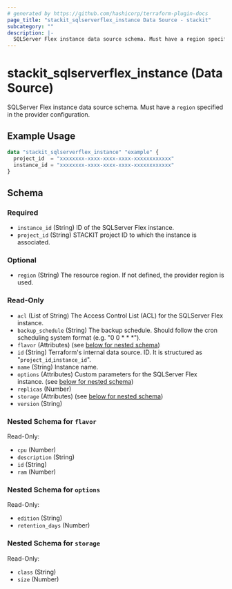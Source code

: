 ```yaml
---
# generated by https://github.com/hashicorp/terraform-plugin-docs
page_title: "stackit_sqlserverflex_instance Data Source - stackit"
subcategory: ""
description: |-
  SQLServer Flex instance data source schema. Must have a region specified in the provider configuration.
---
```


# stackit_sqlserverflex_instance (Data Source)

SQLServer Flex instance data source schema. Must have a `region` specified in the provider configuration.

## Example Usage

```terraform
data "stackit_sqlserverflex_instance" "example" {
  project_id  = "xxxxxxxx-xxxx-xxxx-xxxx-xxxxxxxxxxxx"
  instance_id = "xxxxxxxx-xxxx-xxxx-xxxx-xxxxxxxxxxxx"
}
```

<!-- schema generated by tfplugindocs -->
## Schema

### Required

- `instance_id` (String) ID of the SQLServer Flex instance.
- `project_id` (String) STACKIT project ID to which the instance is associated.

### Optional

- `region` (String) The resource region. If not defined, the provider region is used.

### Read-Only

- `acl` (List of String) The Access Control List (ACL) for the SQLServer Flex instance.
- `backup_schedule` (String) The backup schedule. Should follow the cron scheduling system format (e.g. "0 0 * * *").
- `flavor` (Attributes) (see [below for nested schema](#nestedatt--flavor))
- `id` (String) Terraform's internal data source. ID. It is structured as "`project_id`,`instance_id`".
- `name` (String) Instance name.
- `options` (Attributes) Custom parameters for the SQLServer Flex instance. (see [below for nested schema](#nestedatt--options))
- `replicas` (Number)
- `storage` (Attributes) (see [below for nested schema](#nestedatt--storage))
- `version` (String)

<a id="nestedatt--flavor"></a>
### Nested Schema for `flavor`

Read-Only:

- `cpu` (Number)
- `description` (String)
- `id` (String)
- `ram` (Number)


<a id="nestedatt--options"></a>
### Nested Schema for `options`

Read-Only:

- `edition` (String)
- `retention_days` (Number)


<a id="nestedatt--storage"></a>
### Nested Schema for `storage`

Read-Only:

- `class` (String)
- `size` (Number)
